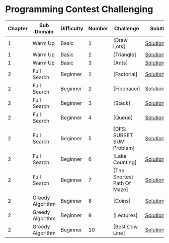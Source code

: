 # Programming Contest Challenging

| Chapter |       Sub Domain | Difficulty | Number | Challenge                     | Solution                                                           |
| ------- | ---------------- | ---------- | ------ | ----------------------------- | ------------------------------------------------------------------ |
|       1 |          Warm Up |      Basic |      1 | [Draw Lots]                   | [Solution.java](src/chapter1/basic/example1/Solution.java?ts=4)    |
|       1 |          Warm Up |      Basic |      2 | [Triangle]                    | [Solution.java](src/chapter1/basic/example2/Solution.java?ts=4)    |
|       1 |          Warm Up |      Basic |      3 | [Ants]                        | [Solution.java](src/chapter1/basic/example3/Solution.java?ts=4)    |
|       2 |      Full Search |   Beginner |      1 | [Factorial]                   | [Solution.java](src/chapter2/beginner/example1/Solution.java?ts=4) |
|       2 |      Full Search |   Beginner |      2 | [Fibonacci]                   | [Solution.java](src/chapter2/beginner/example2/Solution.java?ts=4) |
|       2 |      Full Search |   Beginner |      3 | [Stack]                       | [Solution.java](src/chapter2/beginner/example3/Solution.java?ts=4) |
|       2 |      Full Search |   Beginner |      4 | [Queue]                       | [Solution.java](src/chapter2/beginner/example4/Solution.java?ts=4) |
|       2 |      Full Search |   Beginner |      5 | [DFS: SUBSET SUM Problem]     | [Solution.java](src/chapter2/beginner/example5/Solution.java?ts=4) |
|       2 |      Full Search |   Beginner |      6 | [Lake Counting]               | [Solution.java](src/chapter2/beginner/example6/Solution.java?ts=4) |
|       2 |      Full Search |   Beginner |      7 | [The Shortest Path Of Maze]   | [Solution.java](src/chapter2/beginner/example7/Solution.java?ts=4) |
|       2 | Greedy Algorithm |   Beginner |      8 | [Coins]                       | [Solution.java](src/chapter2/beginner/example8/Solution.java?ts=4) |
|       2 | Greedy Algorithm |   Beginner |      9 | [Lectures]                    | [Solution.java](src/chapter2/beginner/example9/Solution.java?ts=4) |
|       2 | Greedy Algorithm |   Beginner |     10 | [Best Cow Line]               | [Solution.java](src/chapter2/beginner/example10/Solution.java?ts=4)|